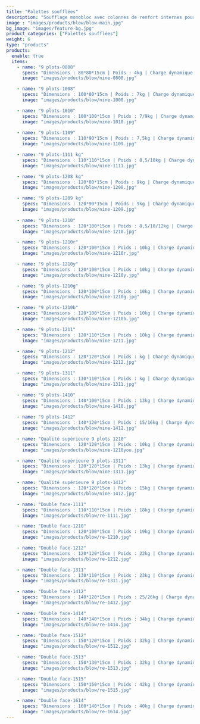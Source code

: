 ```yaml
---
title: "Palettes soufflées"
description: "Soufflage monobloc avec colonnes de renfort internes pour une longue durée de vie"
image : "images/products/blow/blow-main.jpg"
bg_image: "images/feature-bg.jpg"
product_categories: ["Palettes soufflées"]
weight: 6
type: "products"
products:
  enable: true
  items:
    - name: "9 plots-0808"
      specs: "Dimensions : 80*80*15cm | Poids : 4kg | Charge dynamique : 0,6t"
      image: "images/products/blow/nine-0808.jpg"

    - name: "9 plots-1008"
      specs: "Dimensions : 100*80*15cm | Poids : 7kg | Charge dynamique : 0,5t"
      image: "images/products/blow/nine-1008.jpg"

    - name: "9 plots-1010"
      specs: "Dimensions : 100*100*15cm | Poids : 7/9kg | Charge dynamique : 0,5/0,7t"
      image: "images/products/blow/nine-1010.jpg"
    
    - name: "9 plots-1109"
      specs: "Dimensions : 110*90*15cm | Poids : 7,5kg | Charge dynamique : 1t"
      image: "images/products/blow/nine-1109.jpg"

    - name: "9 plots-1111 kg"
      specs: "Dimensions : 110*110*15cm | Poids : 8,5/10kg | Charge dynamique : 0,7t"
      image: "images/products/blow/nine-1111.jpg" 

    - name: "9 plots-1208 kg"
      specs: "Dimensions : 120*80*15cm | Poids : 9kg | Charge dynamique : 1t"
      image: "images/products/blow/nine-1208.jpg" 

    - name: "9 plots-1209 kg"
      specs: "Dimensions : 120*90*15cm | Poids : 9kg | Charge dynamique : 1,2t"
      image: "images/products/blow/nine-1209.jpg" 
    
    - name: "9 plots-1210"
      specs: "Dimensions : 120*100*15cm | Poids : 8,5/10/12kg | Charge dynamique : 0,7/0,8/1t"
      image: "images/products/blow/nine-1210.jpg" 

    - name: "9 plots-1210r"
      specs: "Dimensions : 120*100*15cm | Poids : 10kg | Charge dynamique : 1,5t"
      image: "images/products/blow/nine-1210r.jpg"

    - name: "9 plots-1210y"
      specs: "Dimensions : 120*100*15cm | Poids : 10kg | Charge dynamique : 1,5t"
      image: "images/products/blow/nine-1210y.jpg" 

    - name: "9 plots-1210g"
      specs: "Dimensions : 120*100*15cm | Poids : 10kg | Charge dynamique : 1,5t"
      image: "images/products/blow/nine-1210g.jpg" 

    - name: "9 plots-1210b"
      specs: "Dimensions : 120*100*15cm | Poids : 10kg | Charge dynamique : 1,5t"
      image: "images/products/blow/nine-1210b.jpg" 

    - name: "9 plots-1211"
      specs: "Dimensions : 120*110*15cm | Poids : 10kg | Charge dynamique : 1t"
      image: "images/products/blow/nine-1211.jpg" 

    - name: "9 plots-1212"
      specs: "Dimensions : 120*120*15cm | Poids : kg | Charge dynamique : 0,8/0,9t"
      image: "images/products/blow/nine-1212.jpg" 

    - name: "9 plots-1311"
      specs: "Dimensions : 130*110*15cm | Poids : kg | Charge dynamique : 0,8/0,9t"
      image: "images/products/blow/nine-1311.jpg" 

    - name: "9 plots-1410"
      specs: "Dimensions : 140*100*15cm | Poids : 13kg | Charge dynamique : 1,2t"
      image: "images/products/blow/nine-1410.jpg" 
    
    - name: "9 plots-1412"
      specs: "Dimensions : 140*120*15cm | Poids : 15/16kg | Charge dynamique : 0,8/1t"
      image: "images/products/blow/nine-1412.jpg" 

    - name: "Qualité supérieure 9 plots 1210"
      specs: "Dimensions : 120*120*15cm | Poids : 10kg | Charge dynamique :"
      image: "images/products/blow/nine-1210you.jpg" 

    - name: "Qualité supérieure 9 plots-1311"
      specs: "Dimensions : 120*120*15cm | Poids : 13kg | Charge dynamique :"
      image: "images/products/blow/nine-1311.jpg" 

    - name: "Qualité supérieure 9 plots-1412"
      specs: "Dimensions : 120*120*15cm | Poids : 15kg | Charge dynamique :"
      image: "images/products/blow/nine-1412.jpg" 

    - name: "Double face-1111"
      specs: "Dimensions : 110*110*15cm | Poids : 18kg | Charge dynamique : 2t"
      image: "images/products/blow/re-1111.jpg" 

    - name: "Double face-1210"
      specs: "Dimensions : 120*100*15cm | Poids : 19kg | Charge dynamique : 2t"
      image: "images/products/blow/re-1210.jpg" 

    - name: "Double face-1212"
      specs: "Dimensions : 120*120*15cm | Poids : 22kg | Charge dynamique : 2t"
      image: "images/products/blow/re-1212.jpg" 

    - name: "Double face-1311"
      specs: "Dimensions : 130*110*15cm | Poids : 23kg | Charge dynamique : 2t"
      image: "images/products/blow/re-1311.jpg" 

    - name: "Double face-1412"
      specs: "Dimensions : 140*120*15cm | Poids : 25/26kg | Charge dynamique : 2t"
      image: "images/products/blow/re-1412.jpg" 

    - name: "Double face-1414"
      specs: "Dimensions : 140*140*15cm | Poids : 34kg | Charge dynamique : 2t"
      image: "images/products/blow/re-1414.jpg" 

    - name: "Double face-1512"
      specs: "Dimensions : 150*120*15cm | Poids : 32kg | Charge dynamique : 2t"
      image: "images/products/blow/re-1512.jpg" 

    - name: "Double face-1513"
      specs: "Dimensions : 150*130*15cm | Poids : 32kg | Charge dynamique : 2t"
      image: "images/products/blow/re-1513.jpg" 

    - name: "Double face-1515"
      specs: "Dimensions : 150*150*15cm | Poids : 42kg | Charge dynamique : 2t"
      image: "images/products/blow/re-1515.jpg" 

    - name: "Double face-1614"
      specs: "Dimensions : 160*140*15cm | Poids : 40kg | Charge dynamique : 2t"
      image: "images/products/blow/re-1614.jpg" 
---
```

